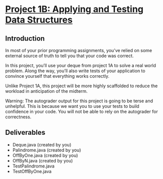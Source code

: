 # [Project 1B: Applying and Testing Data Structures](https://sp18.datastructur.es/materials/proj/proj1b/proj1b)

## Introduction

In most of your prior programming assignments, you’ve relied on some external source of truth to tell you that your code was correct.

In this project, you’ll use your deque from project 1A to solve a real world problem. Along the way, you’ll also write tests of your application to convince yourself that everything works correctly.

Unlike Project 1A, this project will be more highly scaffolded to reduce the workload in anticipation of the midterm.

Warning: The autograder output for this project is going to be terse and unhelpful. This is because we want you to use your tests to build confidence in your code. You will not be able to rely on the autograder for correctness.

## Deliverables

- Deque.java (created by you)
- Palindrome.java (created by you)
- OffByOne.java (created by you)
- OffByN.java (created by you)
- TestPalindrome.java
- TestOffByOne.java
